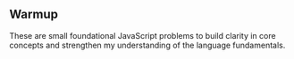 ##  Warmup 

These are small foundational JavaScript problems to build clarity in core concepts and strengthen my understanding of the language fundamentals.

